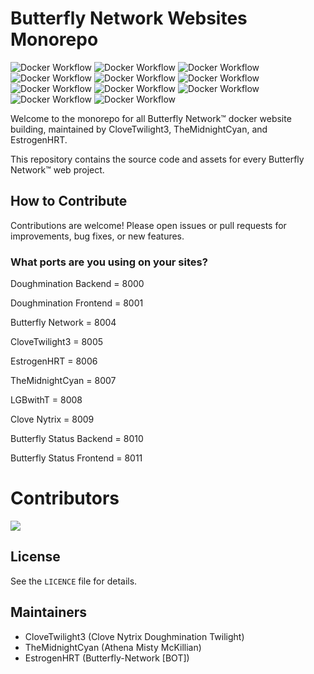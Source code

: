 # Butterfly Network Websites Monorepo

![Docker Workflow](https://github.com/The-Butterfly-Network/butterfly-network-docker/actions/workflows/build.yml/badge.svg)
![Docker Workflow](https://github.com/The-Butterfly-Network/butterfly-network-docker/actions/workflows/butterfly.yml/badge.svg)
![Docker Workflow](https://github.com/The-Butterfly-Network/butterfly-network-docker/actions/workflows/clove.yml/badge.svg)
![Docker Workflow](https://github.com/The-Butterfly-Network/butterfly-network-docker/actions/workflows/dough-backend.yml/badge.svg)
![Docker Workflow](https://github.com/The-Butterfly-Network/butterfly-network-docker/actions/workflows/dough-frontend.yml/badge.svg)
![Docker Workflow](https://github.com/The-Butterfly-Network/butterfly-network-docker/actions/workflows/estrogen.yml/badge.svg)
![Docker Workflow](https://github.com/The-Butterfly-Network/butterfly-network-docker/actions/workflows/lgbwitht.yml/badge.svg)
![Docker Workflow](https://github.com/The-Butterfly-Network/butterfly-network-docker/actions/workflows/midnight.yml/badge.svg)
![Docker Workflow](https://github.com/The-Butterfly-Network/butterfly-network-docker/actions/workflows/nytrix.yml/badge.svg)
![Docker Workflow](https://github.com/The-Butterfly-Network/butterfly-network-docker/actions/workflows/status-backend.yml/badge.svg)
![Docker Workflow](https://github.com/The-Butterfly-Network/butterfly-network-docker/actions/workflows/status-frontend.yml/badge.svg)

Welcome to the monorepo for all Butterfly Network™ docker website building, maintained by CloveTwilight3, TheMidnightCyan, and EstrogenHRT.

This repository contains the source code and assets for every Butterfly Network™ web project.

## How to Contribute
Contributions are welcome! Please open issues or pull requests for improvements, bug fixes, or new features.

### What ports are you using on your sites?

Doughmination Backend = 8000

Doughmination Frontend = 8001

Butterfly Network = 8004

CloveTwilight3 = 8005

EstrogenHRT = 8006

TheMidnightCyan = 8007

LGBwithT = 8008

Clove Nytrix = 8009

Butterfly Status Backend = 8010

Butterfly Status Frontend = 8011

# Contributors
<a href="https://github.com/The-Butterfly-Network/butterfly-network-docker/graphs/contributors">
  <img src="https://contrib.rocks/image?repo=The-Butterfly-Network/butterfly-network-docker" />
</a>

## License
See the `LICENCE` file for details.

## Maintainers
- CloveTwilight3 (Clove Nytrix Doughmination Twilight)
- TheMidnightCyan (Athena Misty McKillian)
- EstrogenHRT (Butterfly-Network [BOT])
